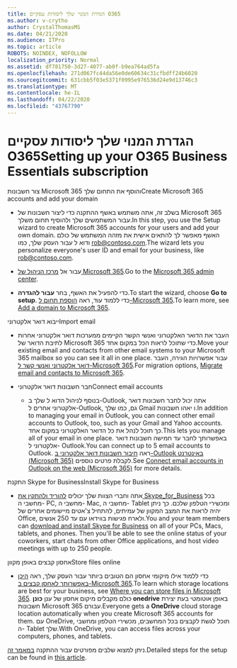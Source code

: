```yaml
---
title: הגדרת המנוי שלך ליסודות עסקיים O365
ms.author: v-crytho
author: CrystalThomasMS
ms.date: 04/21/2020
ms.audience: ITPro
ms.topic: article
ROBOTS: NOINDEX, NOFOLLOW
localization_priority: Normal
ms.assetid: df781750-3d27-4077-ab0f-b9ea764ad5fa
ms.openlocfilehash: 271d067fc44da56e0de60634c31cfbdff24b6020
ms.sourcegitcommit: 631cbb5f03e5371f0995e976536d24e9d13746c3
ms.translationtype: MT
ms.contentlocale: he-IL
ms.lasthandoff: 04/22/2020
ms.locfileid: "43767790"
---
```

# <a name="setting-up-your-o365-business-essentials-subscription"></a><span data-ttu-id="73137-102">הגדרת המנוי שלך ליסודות עסקיים O365</span><span class="sxs-lookup"><span data-stu-id="73137-102">Setting up your O365 Business Essentials subscription</span></span>

<span data-ttu-id="73137-103">צור חשבונות Microsoft 365 והוסף את התחום שלך</span><span class="sxs-lookup"><span data-stu-id="73137-103">Create Microsoft 365 accounts and add your domain</span></span>
  
- <span data-ttu-id="73137-104">בשלב זה, אתה משתמש באשף ההתקנה כדי ליצור חשבונות של Microsoft 365 עבור המשתמשים שלך ולהוסיף תחום משלך.</span><span class="sxs-lookup"><span data-stu-id="73137-104">In this step, you use the Setup wizard to create Microsoft 365 accounts for your users and add your own domain.</span></span> <span data-ttu-id="73137-105">האשף מאפשר לך להתאים אישית את מזהה המשתמש של כולם ודוא ל עבור העסק שלך, כמו [rob@contoso.com](mailto:rob@contoso.com).</span><span class="sxs-lookup"><span data-stu-id="73137-105">The wizard lets you personalize everyone's user ID and email for your business, like [rob@contoso.com](mailto:rob@contoso.com).</span></span>
    
- <span data-ttu-id="73137-106">עבור אל [מרכז הניהול של Microsoft 365](https://login.partner.microsoftonline.cn/).</span><span class="sxs-lookup"><span data-stu-id="73137-106">Go to the [Microsoft 365 admin center](https://login.partner.microsoftonline.cn/).</span></span>
    
- <span data-ttu-id="73137-107">כדי להפעיל את האשף, בחר **עבור להגדרה**.</span><span class="sxs-lookup"><span data-stu-id="73137-107">To start the wizard, choose **Go to setup**.</span></span> <span data-ttu-id="73137-108">כדי ללמוד עוד, ראה [הוספת תחום ל-Microsoft 365](https://docs.microsoft.com/office365/admin/setup/add-domain).</span><span class="sxs-lookup"><span data-stu-id="73137-108">To learn more, see [Add a domain to Microsoft 365](https://docs.microsoft.com/office365/admin/setup/add-domain).</span></span>
    
<span data-ttu-id="73137-109">ייבוא דואר אלקטרוני</span><span class="sxs-lookup"><span data-stu-id="73137-109">Import email</span></span>
  
- <span data-ttu-id="73137-110">העבר את הדואר האלקטרוני ואנשי הקשר הקיימים ממערכות דואר אלקטרוני אחרות לתיבת הדואר של Microsoft 365 כדי שתוכל לראות הכל במקום אחד.</span><span class="sxs-lookup"><span data-stu-id="73137-110">Move your existing email and contacts from other email systems to your Microsoft 365 mailbox so you can see it all in one place.</span></span> <span data-ttu-id="73137-111">עבור אפשרויות הגירה, העבר [דואר אלקטרוני ואנשי קשר ל-Microsoft 365](https://docs.microsoft.com/office365/admin/setup/migrate-email-and-contacts-admin).</span><span class="sxs-lookup"><span data-stu-id="73137-111">For migration options, [Migrate email and contacts to Microsoft 365](https://docs.microsoft.com/office365/admin/setup/migrate-email-and-contacts-admin).</span></span>
    
- <span data-ttu-id="73137-112">חבר חשבונות דואר אלקטרוני</span><span class="sxs-lookup"><span data-stu-id="73137-112">Connect email accounts</span></span>
    
  - <span data-ttu-id="73137-113">בנוסף לניהול הדוא ל שלך ב-Outlook, אתה יכול לחבר חשבונות דואר אלקטרוני אחרים ל-Outlook, גם, כמו שלך Gmail ו יאהו חשבונות.</span><span class="sxs-lookup"><span data-stu-id="73137-113">In addition to managing your email in Outlook, you can connect other email accounts to Outlook, too, such as your Gmail and Yahoo accounts.</span></span> <span data-ttu-id="73137-114">כך תוכל לנהל את כל הדואר האלקטרוני במקום אחד.</span><span class="sxs-lookup"><span data-stu-id="73137-114">This lets you manage all of your email in one place.</span></span> <span data-ttu-id="73137-115">באפשרותך לחבר עד חמישה חשבונות דואר אלקטרוני ל- Outlook.</span><span class="sxs-lookup"><span data-stu-id="73137-115">You can connect up to 5 email accounts to Outlook.</span></span> <span data-ttu-id="73137-116">ראה [חיבור חשבונות דואר אלקטרוני ב-Outlook באינטרנט (Microsoft 365)](https://support.office.com/Article/Connect-email-accounts-in-Outlook-on-the-web-Office-365-d7012ff0-924f-4f78-8aca-c3912d886c4d) לקבלת פרטים נוספים.</span><span class="sxs-lookup"><span data-stu-id="73137-116">See [Connect email accounts in Outlook on the web (Microsoft 365)](https://support.office.com/Article/Connect-email-accounts-in-Outlook-on-the-web-Office-365-d7012ff0-924f-4f78-8aca-c3912d886c4d) for more details.</span></span> 
    
<span data-ttu-id="73137-117">התקנת Skype for Business</span><span class="sxs-lookup"><span data-stu-id="73137-117">Install Skype for Business</span></span>
  
- <span data-ttu-id="73137-p105">אתה וחברי הצוות שלך יכולים [להוריד ולהתקין את Skype_for_Business](https://support.office.com/Article/download-and-install-Skype-for-Business-8a0d4da8-9d58-44f9-9759-5c8f340cb3fb) בכל מחשבי ה- PC, מחשבי ה- Mac, מחשבי ה- Tablet ומכשירי הטלפון שלכם. כך ניתן יהיה לראות את המצב המקוון של עמיתים, להתחיל צ'אטים מיישומים אחרים של Office, ולארח פגישות בווידאו עם עד 250 אנשים.</span><span class="sxs-lookup"><span data-stu-id="73137-p105">You and your team members can [download and install Skype for Business](https://support.office.com/Article/download-and-install-Skype-for-Business-8a0d4da8-9d58-44f9-9759-5c8f340cb3fb) on all of your PCs, Macs, tablets, and phones. Then you'll be able to see the online status of your coworkers, start chats from other Office applications, and host video meetings with up to 250 people.</span></span> 
    
<span data-ttu-id="73137-120">אחסון קבצים באופן מקוון</span><span class="sxs-lookup"><span data-stu-id="73137-120">Store files online</span></span>
  
- <span data-ttu-id="73137-121">כדי ללמוד אילו מיקומי אחסון הם הטובים ביותר עבור העסק שלך, ראה [היכן באפשרותך לאחסן קבצים ב-Microsoft 365](https://support.office.com/article/c7c20284-bc94-47f4-9728-d28e9daf0790.aspx).</span><span class="sxs-lookup"><span data-stu-id="73137-121">To learn which storage locations are best for your business, see [Where you can store files in Microsoft 365](https://support.office.com/article/c7c20284-bc94-47f4-9728-d28e9daf0790.aspx).</span></span> <span data-ttu-id="73137-122">כולם מקבלים מיקום אחסון של ענן **כונן onedrive** באופן אוטומטי בעת יצירת חשבונות Microsoft 365 עבורם.</span><span class="sxs-lookup"><span data-stu-id="73137-122">Everyone gets a **OneDrive** cloud storage location automatically when you create Microsoft 365 accounts for them.</span></span> <span data-ttu-id="73137-123">עם OneDrive, תוכל לגשת לקבצים בכל המחשבים, מכשירי הטלפון ומחשבי ה- Tablet שלך.</span><span class="sxs-lookup"><span data-stu-id="73137-123">With OneDrive, you can access files across your computers, phones, and tablets.</span></span> 
    
<span data-ttu-id="73137-124">ניתן למצוא שלבים מפורטים עבור ההתקנה [במאמר זה](https://docs.microsoft.com/office365/admin/setup/setup).</span><span class="sxs-lookup"><span data-stu-id="73137-124">Detailed steps for the setup can be found in [this article](https://docs.microsoft.com/office365/admin/setup/setup).</span></span>
  

